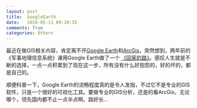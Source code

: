 ```yaml
---
layout: post
title:  GoogleEarth
date:   2018-05-11 09:10:35
comments: True
categories: Others
---
```


最近在做GIS相关内容，肯定离不开[Google Earth](https://www.google.com/earth/)和[ArcGis](https://www.arcgis.com/)，突然想到，两年前的《军事地理信息系统》课用Google Earth做了一个
[《回家的路》](https://www.bilibili.com/video/av7835453/)。感叹人生就是不断的选择，一点一点积累到了现在这一步，所有没有什么好抱怨的，好的坏的，都是自己的。

顺便科普一下，Google Earth的流畅程度真的是令人发指，不过它不是专业的GIS软件，只是一个很好的可视化工具。要做专业的GIS分析，还是的看ArcGis，无论哪个，领先国内都不止一点半点啊。路好长...